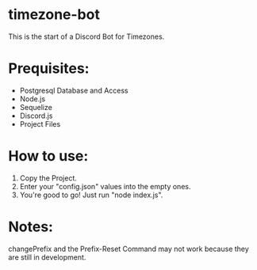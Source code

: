 # timezone-bot
This is the start of a Discord Bot for Timezones.

# Prequisites:
- Postgresql Database and Access
- Node.js
- Sequelize
- Discord.js
- Project Files

# How to use:
1. Copy the Project.
2. Enter your "config.json" values into the empty ones.
3. You're good to go! Just run "node index.js".

# Notes:
changePrefix and the Prefix-Reset Command may not work because they are still in development.
